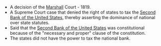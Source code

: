 - A decision of the [Marshall](John%20Marshall.md) Court - 1819.
- A Supreme Court case that denied the right of states to tax the [Second Bank of the United States](Second%20Bank%20of%20the%20United%20States.md), thereby asserting the dominance of national over state statutes. 
- Said that the [Second Bank of the United States](Second%20Bank%20of%20the%20United%20States.md) was constitutional because of the "necessary and proper" clause of the constitution.
- The states did not have the power to tax the national bank.